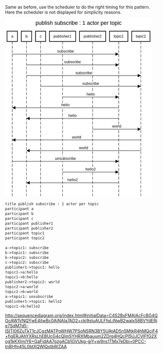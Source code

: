 Same as before, use the scheduler to do the right timing for this pattern. Here the scheduler is not displayed for simplicity reasons.

![pubsub](img.png?raw=true)
```
title publish subscribe : 1 actor per topic
participant a
participant b
participant c
participant publisher1
participant publisher2
participant topic1
participant topic2

a->topic1: subscribe
b->topic1: subscribe
b->topic2: subscribe
c->topic2: subscribe
publisher1->topic1: hello
topic1->a:hello
topic1->b:hello
publisher2->topic2: world
topic2->a:world
topic2->b:world
a->topic1: unsubscribe
publisher1->topic1: hello2
topic1->b:hello2
```

http://sequencediagram.org/index.html#initialData=C4S2BsFMAIAcFcBG4QGcAW1VNQYwE4iIwBc0AjNAIa7AD2+ckj9sIuAULFfqLiNwB2walx58BVYdERje7SdM7d5-ISITI06ZuTkT1cJCgzMATPoWHW7PSoNSRN3BY5UAtAD5n5MtkR4hMQciF4+fjgERJAhYXRsLhEBUcG4cQlmSYHRXMbauum2ZDrg4HQcPl5UJCVlFfG2Xog1kKXlmiY6+GaFidAA7gzgACb1GVUkg-gjY+w9ns1TMx7eDbi+0PCC-tnBHfn45L0btXQWlQstbWZAA
